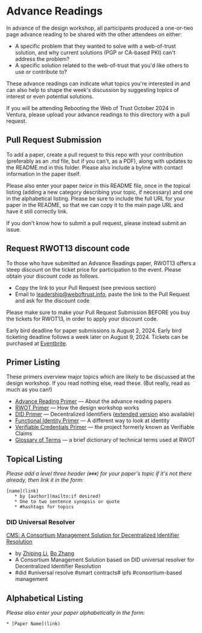 # Advance Readings

In advance of the design workshop, all participants produced a
one-or-two page advance reading to be shared with the other attendees
on either:

- A specific problem that they wanted to solve with a web-of-trust solution, and why current solutions (PGP or CA-based PKI) can't address the problem?
- A specific solution related to the web-of-trust that you'd like others to use or contribute to?

These advance readings can indicate what topics you're interested in and can also help to shape the week's discussion by suggesting topics of interest or even potential solutions.

If you will be attending Rebooting the Web of Trust October 2024 in Ventura, please upload your advance readings to this directory with a
pull request.

## Pull Request Submission

To add a paper, create a pull request to this repo with your
contribution (preferably as an .md file, but if you can't, as a PDF),
along with updates to the README.md in this folder. Please also
include a byline with contact information in the paper itself.

Please also enter your paper _twice_ in this README file, once in the
topical listing (adding a new category describing your topic, if
necessary) and one in the alphabetical listing. Please be sure to
include the full URL for your paper in the README, so that we can copy
it to the main page URL and have it still correctly link.

If you don't know how to submit a pull request, please instead submit an issue.

## Request RWOT13 discount code

To those who have submitted an Advance Readings paper, RWOT13 offers a
steep discount on the ticket price for participation to the
event. Please obtain your discount code as follows.

- Copy the link to your Pull Request (see previous section)
- Email to [leadership@weboftrust.info](mailto:leadership@weboftrust.info), paste the link to the Pull Request and ask for the discount code

Please make sure to make your Pull Request Submission BEFORE you buy
the tickets for RWOT13, in order to apply your discount code.

Early bird deadline for paper submissions is August 2, 2024. Early bird ticketing deadline follows a week later on August 9, 2024. Tickets can be purchased at [Eventbrite](https://www.eventbrite.com/e/rebooting-the-web-of-trust-13-2024-ventura-tickets-881441755017).

## Primer Listing

These primers overview major topics which are likely to be discussed
at the design workshop. If you read nothing else, read these. (But
really, read as much as you can!)

* [Advance Reading Primer](./advance-reading-primer.md) — About the advance reading papers
* [RWOT Primer](./rwot-primer.md) — How the design workshop works
* [DID Primer](./did-primer.md) — Decentralized Identifiers ([extended version](./did-primer-extended.md) also available)
* [Functional Identity Primer](./functional-identity-primer.md) — A different way to look at identity
* [Verifiable Credentials Primer](./verifiable-credentials-primer.md) — the project formerly known as Verifiable Claims
* [Glossary of Terms](./glossary-primer.md) — a brief dictionary of technical terms used at RWOT

## Topical Listing

_Please add a level three header (`###`) for your paper's topic if it's not there already, then link it in the form:_

```
[name](link)
   * by [author](mailto:if desired)
   * One to two sentence synopsis or quote
   * #hashtags for topics
```

### DID  Universal Resolver

[CMS: A Consortium Management Solution for Decentralized Identifier Resolution](./a-consortium-management-solution-for-decentralized-identifier-resolution.md)

- by [Zhiping Li](lizhiping@caict.ac.cn), [Bo Zhang](zhangbo3@caict.ac.cn)
- A Consortium Management Solution  based on DID universal  resolver for Decentralized Identifier Resolution
- #did #universal resolve #smart contracts# ipfs #consortium-based management

## Alphabetical Listing

_Please also enter your paper alphabetically in the form:_

```
* [Paper Name](link)
```
